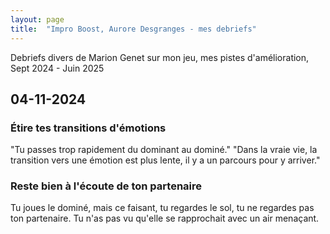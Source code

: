 ```yaml
---
layout: page
title:  "Impro Boost, Aurore Desgranges - mes debriefs"
---
```


Debriefs divers de Marion Genet sur mon jeu, mes pistes d'amélioration, Sept 2024 - Juin 2025

## 04-11-2024

### Étire tes transitions d'émotions
"Tu passes trop rapidement du dominant au dominé."
"Dans la vraie vie, la transition vers une émotion est plus lente, il y a un parcours pour y arriver."


### Reste bien à l'écoute de ton partenaire
Tu joues le dominé, mais ce faisant, tu regardes le sol, tu ne regardes pas ton partenaire.
Tu n'as pas vu qu'elle se rapprochait avec un air menaçant.

